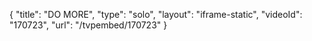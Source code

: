 {
    "title": "DO MORE",
    "type": "solo",
    "layout": "iframe-static",
    "videoId": "170723",
    "url": "\/tvpembed\/170723"
}
